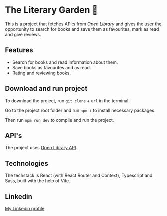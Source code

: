 # The Literary Garden 🌻

This is a project that fetches API:s from _Open Library_ and gives the user the opportunity to search for books and save them as favourites, mark as read and give reviews.

## Features

- Search for books and read information about them.
- Save books as favourites and as read.
- Rating and reviewing books.

## Download and run project

To download the project, run `git clone` + `url` in the terminal.

Go to the project root folder and run `npm i` to install necessary packages.

Then run `npm run dev` to compile and run the project.

## API's

The project uses [Open Library API]([https://anapioficeandfire.com/](https://openlibrary.org/developers/api)).

## Technologies

The techstack is React (with React Router and Context), Typescript and Sass, built with the help of Vite.

## Linkedin

[My Linkedin profile](https://www.linkedin.com/in/jessicaagren/)
